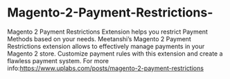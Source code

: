 # Magento-2-Payment-Restrictions-
Magento 2 Payment Restrictions Extension helps you restrict Payment Methods based on your needs.  Meetanshi’s Magento 2 Payment Restrictions extension allows to effectively manage payments in your Magento 2 store. Customize payment rules with this extension and create a flawless payment system.  For more info:https://www.uplabs.com/posts/magento-2-payment-restrictions

